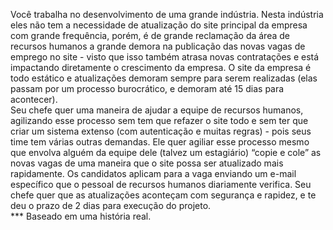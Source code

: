Você trabalha no desenvolvimento de uma grande indústria. 
Nesta indústria eles não tem a necessidade de atualização do site principal da empresa com grande frequência, 
porém, é de grande reclamação da área de recursos humanos a grande demora na publicação das novas vagas de emprego no site - visto 
que isso também atrasa novas contratações e está impactando diretamente o crescimento da empresa. 
O site da empresa é todo estático e atualizações demoram sempre para serem realizadas 
(elas passam por um processo burocrático, e demoram até 15 dias para acontecer).  
Seu chefe quer uma maneira de ajudar a equipe de recursos humanos, agilizando esse processo sem tem que refazer o 
site todo e sem ter que criar um sistema extenso (com autenticação e muitas regras) - pois seus time tem várias outras demandas. 
Ele quer agiliar esse processo mesmo que envolva alguém da equipe dele (talvez um estagiário) “copie e cole” as novas vagas de 
uma maneira que o site possa ser atualizado mais rapidamente. Os candidatos aplicam para a vaga enviando um e-mail específico 
que o pessoal de recursos humanos diariamente verifica.  Seu chefe quer que as atualizações aconteçam com segurança e rapidez, e 
te deu o prazo de 2 dias para  execução do projeto.    
*** Baseado em uma história real.

